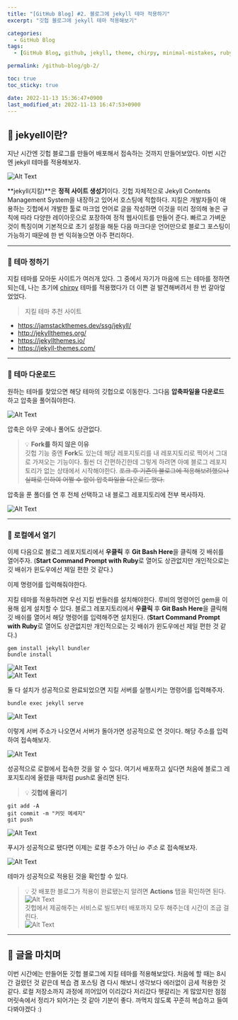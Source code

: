 ```yaml
---
title: "[GitHub Blog] #2. 블로그에 jekyll 테마 적용하기"
excerpt: "깃헙 블로그에 jekyll 테마 적용해보기"

categories:
  - GitHub Blog
tags:
  - [GitHub Blog, github, jekyll, theme, chirpy, minimal-mistakes, ruby]

permalink: /github-blog/gb-2/

toc: true
toc_sticky: true

date: 2022-11-13 15:36:47+0900
last_modified_at: 2022-11-13 16:47:53+0900
---
```


## 👻 jekyell이란?
지난 시간엔 깃헙 블로그를 만들어 배포해서 접속하는 것까지 만들어보았다. 이번 시간엔 jekyll 테마를 적용해보자.

![Alt Text](/assets/images/posts_img/projects/github-blog/gb-2/jekyll-logo.png)   

**jekyll(지킬)**은 **정적 사이트 생성기**이다. 깃헙 자체적으로 Jekyll Contents Management System을 내장하고 있어서 호스팅에 적합하다. 지킬은 개발자들이 애용하는 깃헙에서 개발한 툴로 마크업 언어로 글을 작성하면 이것을 미리 정의해 놓은 규칙에 따라 다양한 레이아웃으로 포장하여 정적 웹사이트를 만들어 준다. 빠르고 가벼운 것이 특징이며 기본적으로 초기 설정을 해둔 다음 마크다운 언어만으로 블로그 포스팅이 가능하기 때문에 한 번 익혀놓으면 아주 편리하다.

***

### 🌱 테마 정하기
지킬 테마를 모아둔 사이트가 여러개 있다. 그 중에서 자기가 마음에 드는 테마를 정하면 되는데, 나는 초기에 [chirpy](https://github.com/cotes2020/jekyll-theme-chirpy) 테마를 적용했다가 더 이쁜 걸 발견해버려서 한 번 갈아엎었었다.

> 지킬 테마 추천 사이트   
- <https://jamstackthemes.dev/ssg/jekyll/>
- <http://jekyllthemes.org/>
- <https://jekyllthemes.io/>
- <https://jekyll-themes.com/>

***

### 🌱 테마 다운로드
원하는 테마를 찾았으면 해당 테마의 깃헙으로 이동한다. 그다음 **압축파일을 다운로드** 하고 압축을 풀어줘야한다.

![Alt Text](/assets/images/posts_img/projects/github-blog/gb-2/download-zip.PNG)   

압축은 아무 곳에나 풀어도 상관없다.

> 💡 **Fork를 하지 않은 이유**   
깃헙 기능 중엔 **Fork**도 있는데 해당 레포지토리를 내 레포지토리로 찍어서 그대로 가져오는 기능이다. 훨씬 더 간편하긴한데 그렇게 하려면 아예 블로그 레포지토리가 없는 상태에서 시작해야한다. ~~포크 후 기존의 블로그에 적용해보려했으나 실패로 인하여 어쩔 수 없이 압축파일을 다운로드 했다.~~

압축을 푼 폴더를 연 후 전체 선택하고 내 블로그 레포지토리에 전부 복사하자.

![Alt Text](/assets/images/posts_img/projects/github-blog/gb-2/copy.PNG)   

***

### 🌱 로컬에서 열기
이제 다음으로 블로그 레포지토리에서 **우클릭** 후 **Git Bash Here**을 클릭해 깃 배쉬를 열어주자. (**Start Command Prompt with Ruby**로 열어도 상관없지만 개인적으로는 깃 배쉬가 윈도우에선 제일 편한 것 같다.)

이제 명령어를 입력해줘야한다.   

지킬 테마를 적용하려면 우선 지킬 번들러를 설치해야한다. 루비의 명령어인 gem을 이용해 쉽게 설치할 수 있다. 블로그 레포지토리에서 **우클릭** 후 **Git Bash Here**을 클릭해 깃 배쉬를 열어서 해당 명령어를 입력해주면 설치된다. (**Start Command Prompt with Ruby**로 열어도 상관없지만 개인적으로는 깃 배쉬가 윈도우에선 제일 편한 것 같다.)

```
gem install jekyll bundler
bundle install
```

![Alt Text](/assets/images/posts_img/projects/github-blog/gb-2/gem-install.PNG)   
![Alt Text](/assets/images/posts_img/projects/github-blog/gb-2/bundle-install.PNG)   

둘 다 설치가 성공적으로 완료되었으면 지킬 서버를 실행시키는 명령어를 입력해주자.

```
bundle exec jekyll serve
```

![Alt Text](/assets/images/posts_img/projects/github-blog/gb-2/127.PNG)   

이렇게 서버 주소가 나오면서 서버가 돌아가면 성공적으로 연 것이다. 해당 주소를 입력하여 접속해보자.

![Alt Text](/assets/images/posts_img/projects/github-blog/gb-2/jekyll-theme.PNG)   

성공적으로 로컬에서 접속한 것을 알 수 있다. 여기서 배포하고 싶다면 처음에 블로그 레포지토리에 올렸을 때처럼 push로 올리면 된다.

> 💡 **깃헙에 올리기**   
```
git add -A
git commit -m "커밋 메세지"
git push
```

![Alt Text](/assets/images/posts_img/projects/github-blog/gb-2/git-push.PNG)   

푸시가 성공적으로 됐다면 이제는 로컬 주소가 아닌 _io 주소_ 로 접속해보자.

![Alt Text](/assets/images/posts_img/projects/github-blog/gb-2/blog.PNG)   

테마가 성공적으로 적용된 것을 확인할 수 있다.

> 💡 갓 배포한 블로그가 적용이 완료됐는지 알려면 **Actions** 탭을 확인하면 된다.   
![Alt Text](/assets/images/posts_img/projects/github-blog/gb-2/action.PNG)   
깃헙에서 제공해주는 서비스로 빌드부터 배포까지 모두 해주는데 시간이 조금 걸린다.   
![Alt Text](/assets/images/posts_img/projects/github-blog/gb-2/actions2.PNG)   

***

## 👻 글을 마치며
이번 시간에는 만들어둔 깃헙 블로그에 지킬 테마를 적용해보았다. 처음에 할 때는 8시간 걸렸던 것 같은데 복습 겸 포스팅 겸 다시 해보니 생각보다 에러없이 금세 적용한 것 같다. 로컬 저장소까지 과정에 끼어있어 이리갔다 저리갔다 헷갈리는 게 많았지만 점점 머릿속에서 정리가 되어가는 것 같아 기분이 좋다. 까먹지 않도록 꾸준히 복습하고 들여다봐야겠다 :)